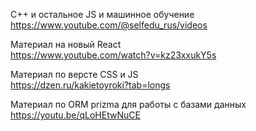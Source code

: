 C++ и остальное JS и машинное обучение\
https://www.youtube.com/@selfedu_rus/videos

Материал на новый React\
https://www.youtube.com/watch?v=kz23xxukY5s


Материал по версте CSS и JS\
https://dzen.ru/kakietoyroki?tab=longs


Материал по ORM prizma для работы с базами данных
https://youtu.be/qLoHEtwNuCE